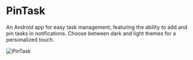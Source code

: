 # PinTask
An Android app for easy task management, featuring the ability to add and pin tasks in notifications. Choose between dark and light themes for a personalized touch.

![PinTask](https://github.com/1405yuga/1405yuga/assets/82303711/1cb95fde-5ae2-4ce7-ab25-4765d70c7818 )
